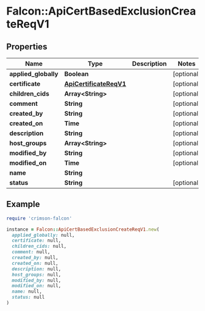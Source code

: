 # Falcon::ApiCertBasedExclusionCreateReqV1

## Properties

| Name | Type | Description | Notes |
| ---- | ---- | ----------- | ----- |
| **applied_globally** | **Boolean** |  | [optional] |
| **certificate** | [**ApiCertificateReqV1**](ApiCertificateReqV1.md) |  | [optional] |
| **children_cids** | **Array&lt;String&gt;** |  | [optional] |
| **comment** | **String** |  | [optional] |
| **created_by** | **String** |  | [optional] |
| **created_on** | **Time** |  | [optional] |
| **description** | **String** |  | [optional] |
| **host_groups** | **Array&lt;String&gt;** |  | [optional] |
| **modified_by** | **String** |  | [optional] |
| **modified_on** | **Time** |  | [optional] |
| **name** | **String** |  |  |
| **status** | **String** |  | [optional] |

## Example

```ruby
require 'crimson-falcon'

instance = Falcon::ApiCertBasedExclusionCreateReqV1.new(
  applied_globally: null,
  certificate: null,
  children_cids: null,
  comment: null,
  created_by: null,
  created_on: null,
  description: null,
  host_groups: null,
  modified_by: null,
  modified_on: null,
  name: null,
  status: null
)
```

